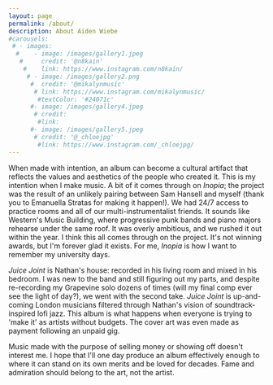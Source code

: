 ```yaml
---
layout: page
permalink: /about/
description: About Aiden Wiebe
#carousels:
 # - images:
  #    - image: /images/gallery1.jpeg
   #     credit: '@n8kain'
    #    link: https://www.instagram.com/n8kain/
     # - image: /images/gallery2.png
      #  credit: '@mikalynmusic'
       # link: https://www.instagram.com/mikalynmusic/
        #textColor: '#24071c'
      #- image: /images/gallery4.jpeg
       # credit: 
        #link: 
      #- image: /images/gallery5.jpeg
       # credit: '@_chloejpg'
        #link: https://www.instagram.com/_chloejpg/
---
```

When made with intention, an album can become a cultural artifact that reflects the values and aesthetics of the people who created it.  This is my intention when I make music.  A bit of it comes through on *Inopia*; the project was the result of an unlikely pairing between Sam Hansell and myself (thank you to Emanuella Stratas for making it happen!).  We had 24/7 access to practice rooms and all of our multi-instrumentalist friends.  It sounds like Western's Music Building, where progressive punk bands and piano majors rehearse under the same roof.  It was overly ambitious, and we rushed it out within the year.  I think this all comes through on the project.  It's not winning awards, but I'm forever glad it exists.  For me, *Inopia* is how I want to remember my university days.  

*Juice Joint* is Nathan's house: recorded in his living room and mixed in his bedroom.  I was new to the band and still figuring out my parts, and despite re-recording my Grapevine solo dozens of times (will my final comp ever see the light of day?), we went with the second take.  *Juice Joint* is up-and-coming London musicians filtered through Nathan's vision of soundtrack-inspired lofi jazz.  This album is what happens when everyone is trying to 'make it' as artists without budgets.  The cover art was even made as payment following an unpaid gig.  

Music made with the purpose of selling money or showing off doesn't interest me.  I hope that I'll one day produce an album effectively enough to where it can stand on its own merits and be loved for decades.  Fame and admiration should belong to the art, not the artist.  